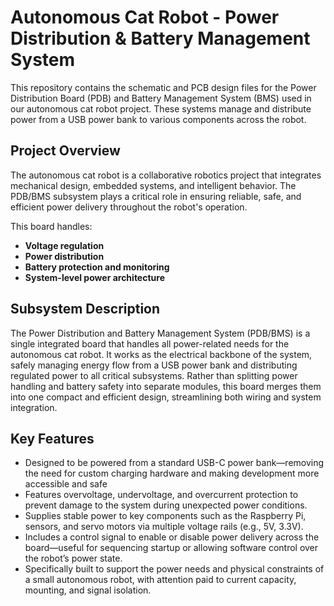 # Autonomous Cat Robot - Power Distribution & Battery Management System

This repository contains the schematic and PCB design files for the Power Distribution Board (PDB) and Battery Management System (BMS) used in our autonomous cat robot project. These systems manage and distribute power from a USB power bank to various components across the robot.

## Project Overview

The autonomous cat robot is a collaborative robotics project that integrates mechanical design, embedded systems, and intelligent behavior. The PDB/BMS subsystem plays a critical role in ensuring reliable, safe, and efficient power delivery throughout the robot's operation.

This board handles:
- **Voltage regulation**
- **Power distribution**
- **Battery protection and monitoring**
- **System-level power architecture**

## Subsystem Description
The Power Distribution and Battery Management System (PDB/BMS) is a single integrated board that handles all power-related needs for the autonomous cat robot. It works as the electrical backbone of the system, safely managing energy flow from a USB power bank and distributing regulated power to all critical subsystems.
Rather than splitting power handling and battery safety into separate modules, this board merges them into one compact and efficient design, streamlining both wiring and system integration.

## Key Features
- Designed to be powered from a standard USB-C power bank—removing the need for custom charging hardware and making development more accessible and safe
- Features overvoltage, undervoltage, and overcurrent protection to prevent damage to the system during unexpected power conditions.
- Supplies stable power to key components such as the Raspberry Pi, sensors, and servo motors via multiple voltage rails (e.g., 5V, 3.3V).
- Includes a control signal to enable or disable power delivery across the board—useful for sequencing startup or allowing software control over the robot’s power state.
- Specifically built to support the power needs and physical constraints of a small autonomous robot, with attention paid to current capacity, mounting, and signal isolation.





